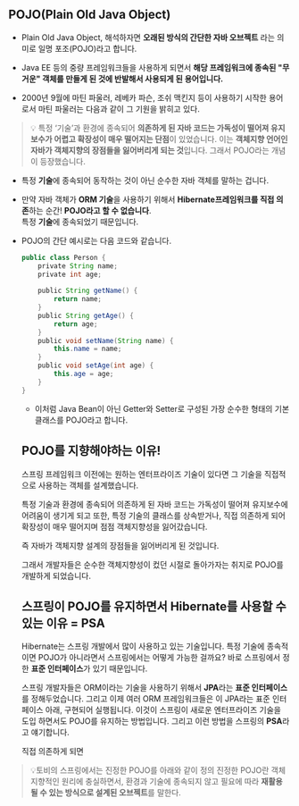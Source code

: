 ## POJO(Plain Old Java Object)

-  Plain Old Java Object, 해석하자면 **오래된 방식의 간단한 자바 오브젝트** 라는 의미로 일명 포조(POJO)라고 합니다.

- Java EE 등의 중량 프레임워크들을 사용하게 되면서 **해당 프레임워크에 종속된 "무거운" 객체를 만들게 된 것에 반발해서 사용되게 된 용어입니다.**

- 2000년 9월에 마틴 파울러, 레베카 파슨, 조쉬 맥킨지 등이 사용하기 시작한 용어로서 마틴 파울러는 다음과 같이 그 기원을 밝히고 있다.

>💡 특정 ‘기술’과 환경에 종속되어 **의존하게 된 자바 코드는 가독성이 떨어져 유지보수가 어렵고 확장성이 매우 떨어지는 단점**이 있었습니다. 이는 **객체지향 언어인 자바가 객체지향의 장점들을 잃어버리게 되는 것**입니다. 그래서 POJO라는 개념이 등장했습니다.


- 특정 **기술**에 종속되어 동작하는 것이 아닌 순수한 자바 객체를 말하는 겁니다.
    
- 만약 자바 객체가 **ORM 기술**을 사용하기 위해서 **Hibernate프레임워크를 직접 의존**하는 순간! **POJO라고 할 수 없습니다**.  
    특정 **기술**에 종속되었기 때문입니다.
    
- POJO의 간단 예시로는 다음 코드와 같습니다.
    
    ```java
    public class Person {
        private String name;
        private int age;
        
        public String getName() {
        	return name;
        }
        public String getAge() {
        	return age;
        }
        public void setName(String name) {
        	this.name = name;
        }
        public void setAge(int age) {
        	this.age = age;
        }
    }
    ```
    
    - 이처럼 Java Bean이 아닌 Getter와 Setter로 구성된 가장 순수한 형태의 기본 클래스를 POJO라고 합니다.
    
    ## POJO를 지향해야하는 이유!
    
    스프링 프레임워크 이전에는 원하는 엔터프라이즈 기술이 있다면 그 기술을 직접적으로 사용하는 객체를 설계했습니다.
    
    특정 기술과 환경에 종속되어 의존하게 된 자바 코드는 가독성이 떨어져 유지보수에 어려움이 생기게 되고 또한, 특정 기술의 클래스를 상속받거나, 직접 의존하게 되어 확장성이 매우 떨어지며 점점 객체지향성을 잃어갔습니다.
    
    즉 자바가 객체지향 설계의 장점들을 잃어버리게 된 것입니다.
    
    그래서 개발자들은 순수한 객체지향성이 컸던 시절로 돌아가자는 취지로 POJO를 개발하게 되었습니다.
    
    ## **스프링이 POJO를 유지하면서 Hibernate를 사용할 수 있는 이유 = PSA**
    
    Hibernate는 스프링 개발에서 많이 사용하고 있는 기술입니다. 특정 기술에 종속적이면 POJO가 아니라면서 스프링에서는 어떻게 가능한 걸까요? 바로 스프링에서 정한 **표준 인터페이스**가 있기 때문입니다.
    
    스프링 개발자들은 ORM이라는 기술을 사용하기 위해서 **JPA**라는 **표준 인터페이스**를 정해두었습니다. 그리고 이제 여러 ORM 프레임워크들은 이 JPA라는 표준 인터페이스 아래, 구현되어 실행됩니다. 이것이 스프링이 새로운 엔터프라이즈 기술을 도입 하면서도 POJO를 유지하는 방법입니다. 그리고 이런 방법을 스프링의 **PSA**라고 얘기합니다.
    
    직접 의존하게 되면
    
> 💡토비의 스프링에서는 진정한 POJO를 아래와 같이 정의 
> 진정한 POJO란 객체지향적인 원리에 충실하면서,  환경과 기술에 종속되지 않고 필요에 따라 **재활용될 수 있는 방식으로 설계된 오브젝트**를 말한다.